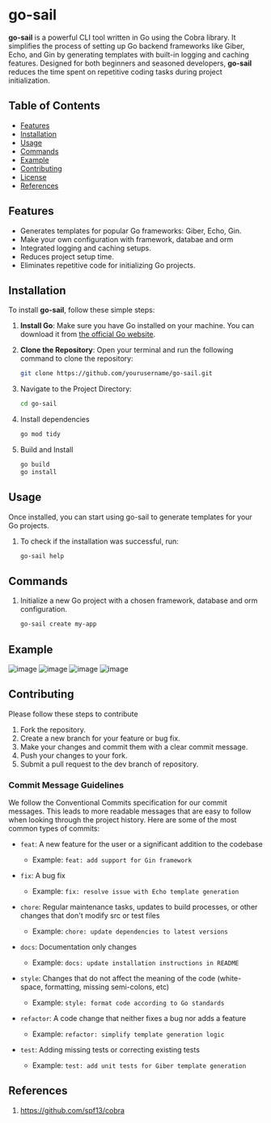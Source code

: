 # go-sail

**go-sail** is a powerful CLI tool written in Go using the Cobra library. It simplifies the process of setting up Go backend frameworks like Giber, Echo, and Gin by generating templates with built-in logging and caching features. Designed for both beginners and seasoned developers, **go-sail** reduces the time spent on repetitive coding tasks during project initialization.

## Table of Contents

- [Features](#features)
- [Installation](#installation)
- [Usage](#usage)
- [Commands](#commands)
- [Example](#example)
- [Contributing](#contributing)
- [License](#license)
- [References](#references)

## Features

- Generates templates for popular Go frameworks: Giber, Echo, Gin.
- Make your own configuration with framework, databae and orm
- Integrated logging and caching setups.
- Reduces project setup time.
- Eliminates repetitive code for initializing Go projects.

## Installation

To install **go-sail**, follow these simple steps:

1. **Install Go**: Make sure you have Go installed on your machine. You can download it from [the official Go website](https://golang.org/dl/).

2. **Clone the Repository**: Open your terminal and run the following command to clone the repository:
   ```bash
   git clone https://github.com/yourusername/go-sail.git
3. Navigate to the Project Directory:
   ```bash
   cd go-sail
4. Install dependencies
   ```bash
   go mod tidy
5. Build and Install
   ```bash
   go build
   go install

## Usage
Once installed, you can start using go-sail to generate templates for your Go projects.
1. To check if the installation was successful, run:
   ```bash
   go-sail help

## Commands
1.  Initialize a new Go project with a chosen framework, database and orm configuration.
    ```bash
    go-sail create my-app

## Example
![image](https://github.com/user-attachments/assets/2e363533-9637-4a52-a784-ddb0aa338911)
![image](https://github.com/user-attachments/assets/4dd8542f-dc5c-4fce-bddf-82c6cf483368)
![image](https://github.com/user-attachments/assets/1797d83a-1993-430a-80c2-207d9ad52a7d)
![image](https://github.com/user-attachments/assets/9abcea55-2b5a-4c74-90cc-914f03e6dbf2)

## Contributing
Please follow these steps to contribute
1. Fork the repository.
2. Create a new branch for your feature or bug fix.
3. Make your changes and commit them with a clear commit message.
4. Push your changes to your fork.
5. Submit a pull request to the dev branch of repository.

### Commit Message Guidelines
We follow the Conventional Commits specification for our commit messages. This leads to more readable messages that are easy to follow when looking through the project history. Here are some of the most common types of commits:

- `feat`: A new feature for the user or a significant addition to the codebase
  - Example: `feat: add support for Gin framework`

- `fix`: A bug fix
  - Example: `fix: resolve issue with Echo template generation`

- `chore`: Regular maintenance tasks, updates to build processes, or other changes that don't modify src or test files
  - Example: `chore: update dependencies to latest versions`

- `docs`: Documentation only changes
  - Example: `docs: update installation instructions in README`

- `style`: Changes that do not affect the meaning of the code (white-space, formatting, missing semi-colons, etc)
  - Example: `style: format code according to Go standards`

- `refactor`: A code change that neither fixes a bug nor adds a feature
  - Example: `refactor: simplify template generation logic`

- `test`: Adding missing tests or correcting existing tests
  - Example: `test: add unit tests for Giber template generation`

## References
1. https://github.com/spf13/cobra

